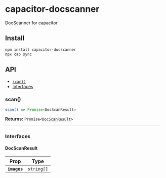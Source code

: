 # capacitor-docscanner

DocScanner for capacitor

## Install

```bash
npm install capacitor-docscanner
npx cap sync
```

## API

<docgen-index>

* [`scan()`](#scan)
* [Interfaces](#interfaces)

</docgen-index>

<docgen-api>
<!--Update the source file JSDoc comments and rerun docgen to update the docs below-->

### scan()

```typescript
scan() => Promise<DocScanResult>
```

**Returns:** <code>Promise&lt;<a href="#docscanresult">DocScanResult</a>&gt;</code>

--------------------


### Interfaces


#### DocScanResult

| Prop         | Type                  |
| ------------ | --------------------- |
| **`images`** | <code>string[]</code> |

</docgen-api>

